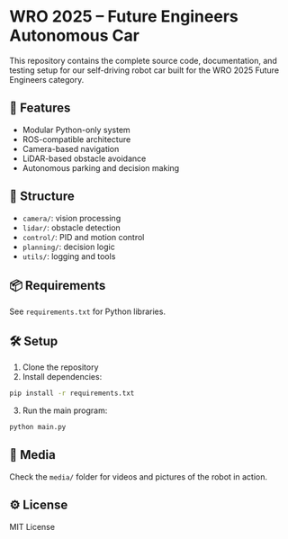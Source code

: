 # WRO 2025 – Future Engineers Autonomous Car

This repository contains the complete source code, documentation, and testing setup for our self-driving robot car built for the WRO 2025 Future Engineers category.

## 🧠 Features
- Modular Python-only system
- ROS-compatible architecture
- Camera-based navigation
- LiDAR-based obstacle avoidance
- Autonomous parking and decision making

## 📁 Structure
- `camera/`: vision processing
- `lidar/`: obstacle detection
- `control/`: PID and motion control
- `planning/`: decision logic
- `utils/`: logging and tools

## 📦 Requirements
See `requirements.txt` for Python libraries.

## 🛠️ Setup
1. Clone the repository
2. Install dependencies:
```bash
pip install -r requirements.txt
```
3. Run the main program:
```bash
python main.py
```

## 📸 Media
Check the `media/` folder for videos and pictures of the robot in action.

## ⚙️ License
MIT License
